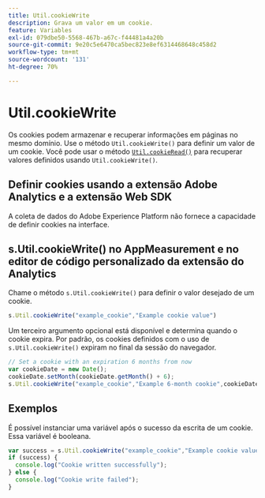 ```yaml
---
title: Util.cookieWrite
description: Grava um valor em um cookie.
feature: Variables
exl-id: 079dbe50-5568-467b-a67c-f44481a4a20b
source-git-commit: 9e20c5e6470ca5bec823e8ef6314468648c458d2
workflow-type: tm+mt
source-wordcount: '131'
ht-degree: 70%

---
```


# Util.cookieWrite

Os cookies podem armazenar e recuperar informações em páginas no mesmo domínio. Use o método `Util.cookieWrite()` para definir um valor de um cookie. Você pode usar o método [`Util.cookieRead()`](util-cookieread.md) para recuperar valores definidos usando `Util.cookieWrite()`.

## Definir cookies usando a extensão Adobe Analytics e a extensão Web SDK

A coleta de dados do Adobe Experience Platform não fornece a capacidade de definir cookies na interface.

## s.Util.cookieWrite() no AppMeasurement e no editor de código personalizado da extensão do Analytics

Chame o método `s.Util.cookieWrite()` para definir o valor desejado de um cookie.

```js
s.Util.cookieWrite("example_cookie","Example cookie value")
```

Um terceiro argumento opcional está disponível e determina quando o cookie expira. Por padrão, os cookies definidos com o uso de `s.Util.cookieWrite()` expiram no final da sessão do navegador.

```js
// Set a cookie with an expiration 6 months from now
var cookieDate = new Date();
cookieDate.setMonth(cookieDate.getMonth() + 6);
s.Util.cookieWrite("example_cookie","Example 6-month cookie",cookieDate);
```

## Exemplos

É possível instanciar uma variável após o sucesso da escrita de um cookie. Essa variável é booleana.

```js
var success = s.Util.cookieWrite("example_cookie","Example cookie value");
if (success) {
  console.log("Cookie written successfully");
} else {
  console.log("Cookie write failed");
}
```
